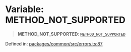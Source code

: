 # Variable: METHOD\_NOT\_SUPPORTED

> **METHOD\_NOT\_SUPPORTED**: [`METHOD_NOT_SUPPORTED`](../enumerations/MethodErrorCode.md#method_not_supported)

Defined in: [packages/common/src/errors.ts:87](https://github.com/dcdpr/did-btcr2-js/blob/c82bc5c69016e1146a0c52c6e6b21621f5abd6d4/packages/common/src/errors.ts#L87)
